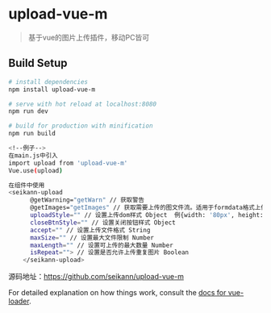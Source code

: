 # upload-vue-m

> 基于vue的图片上传插件，移动PC皆可
## Build Setup

``` bash
# install dependencies
npm install upload-vue-m

# serve with hot reload at localhost:8080
npm run dev

# build for production with minification
npm run build

<!--例子-->
在main.js中引入
import upload from 'upload-vue-m'
Vue.use(upload)

在组件中使用
<seikann-upload
      @getWarning="getWarn" // 获取警告
      @getImages="getImages" // 获取需要上传的图文件流。适用于formdata格式上传
      uploadStyle="" // 设置上传dom样式 Object  例{width: '80px', height: '80px'}
      closeBtnStyle="" // 设置关闭按钮样式 Object
      accept="" // 设置上传文件格式 String
      maxSize="" // 设置最大文件限制 Number
      maxLength="" // 设置可上传的最大数量 Number
      isRepeat=""> // 设置是否允许上传重复图片 Boolean
    </seikann-upload>
```
源码地址：https://github.com/seikann/upload-vue-m

For detailed explanation on how things work, consult the [docs for vue-loader](http://vuejs.github.io/vue-loader).
